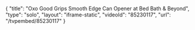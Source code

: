 {
    "title": "Oxo Good Grips Smooth Edge Can Opener at Bed Bath & Beyond",
    "type": "solo",
    "layout": "iframe-static",
    "videoId": "85230117",
    "url": "\/tvpembed\/85230117"
}
